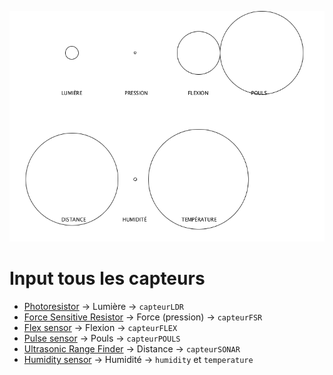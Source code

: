 ![all-sensors-datavis.png](all-sensors-datavis.png)

# Input tous les capteurs

- [Photoresistor](https://www.sparkfun.com/products/9088) → Lumière → `capteurLDR`
- [Force Sensitive Resistor](https://www.sparkfun.com/products/9375) → Force (pression) → `capteurFSR`
- [Flex sensor](https://www.sparkfun.com/products/10264) → Flexion → `capteurFLEX`
- [Pulse sensor](https://www.sparkfun.com/products/11574) → Pouls → `capteurPOULS`
- [Ultrasonic Range Finder](https://www.sparkfun.com/products/639) → Distance → `capteurSONAR`
- [Humidity sensor](https://www.adafruit.com/product/1899) → Humidité → `humidity` et `temperature`